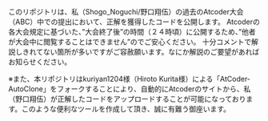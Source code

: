 このリポジトリは、私（Shogo_Noguchi/野口翔伍）の過去のAtcoder大会（ABC）中での提出において、正解を獲得したコードを公開します。
Atcoderの各大会規定に基づいた、”大会終了後”の時間（２４時頃）に公開するため、”他者が大会中に閲覧することはできません”のでご安心ください。
十分コメントで解説しきれてない箇所が多いですがご容赦願います。なにか解説のご要望があればお知らせください。


※また、本リポジトリはkuriyan1204様（Hiroto Kurita様）による「AtCoder-AutoClone」をフォークすることにより、自動的にAtcoderのサイトから、私（野口翔伍）が正解したコードをアップロードすることが可能になっております。このような便利なツールを作成して頂き、誠に有難う御座います。
